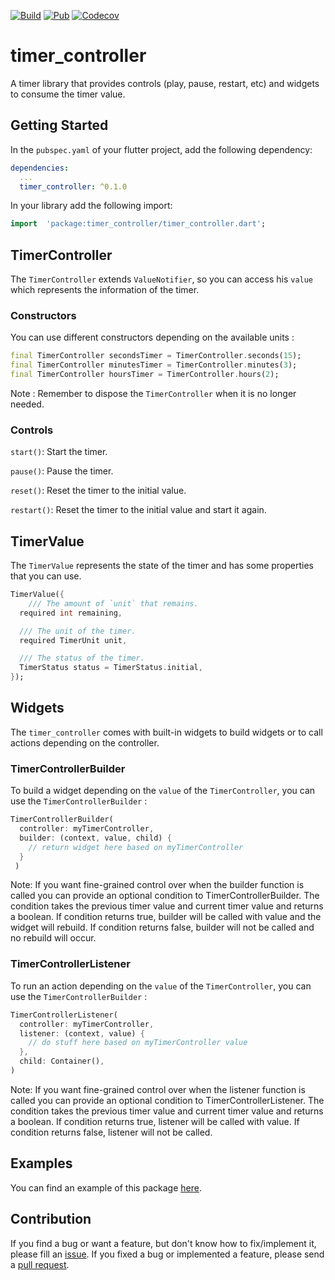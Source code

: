 [![Build][github_action_badge]][github_action]
[![Pub][pub_badge]][pub]
[![Codecov][codecov_badge]][codecov]

# timer_controller

A timer library that provides controls (play, pause, restart, etc) and widgets to consume the timer value.

## Getting Started

In the `pubspec.yaml` of your flutter project, add the following dependency:

```yaml
dependencies:
  ...
  timer_controller: ^0.1.0
```

In your library add the following import:

```dart
import  'package:timer_controller/timer_controller.dart';
```

## TimerController

The `TimerController` extends `ValueNotifier`, so you can access his `value` which represents the information of the timer.

### Constructors

You can use different constructors depending on the available units :

```dart
final TimerController secondsTimer = TimerController.seconds(15);
final TimerController minutesTimer = TimerController.minutes(3);
final TimerController hoursTimer = TimerController.hours(2);
```

Note : Remember to dispose the `TimerController` when it is no longer needed.

### Controls

`start()`: Start the timer.

`pause()`: Pause the timer.

`reset()`: Reset the timer to the initial value.

`restart()`: Reset the timer to the initial value and start it again.

## TimerValue

The `TimerValue` represents the state of the timer and has some properties that you can use.

```dart
TimerValue({
    /// The amount of `unit` that remains.
  required int remaining,

  /// The unit of the timer.
  required TimerUnit unit,

  /// The status of the timer.
  TimerStatus status = TimerStatus.initial,
});
```

## Widgets

The `timer_controller` comes with built-in widgets to build widgets or to call actions depending on the controller.

### TimerControllerBuilder

To build a widget depending on the `value` of the `TimerController`, you can use the `TimerControllerBuilder` :

```dart
TimerControllerBuilder(
  controller: myTimerController,
  builder: (context, value, child) {
    // return widget here based on myTimerController
  }
 )
```

Note: If you want fine-grained control over when the builder function is called you can provide an optional condition to TimerControllerBuilder. The condition takes the previous timer value and current timer value and returns a boolean. If condition returns true, builder will be called with value and the widget will rebuild. If condition returns false, builder will not be called and no rebuild will occur.

### TimerControllerListener

To run an action depending on the `value` of the `TimerController`, you can use the `TimerControllerBuilder` :

```dart
TimerControllerListener(
  controller: myTimerController,
  listener: (context, value) {
    // do stuff here based on myTimerController value
  },
  child: Container(),
)
```

Note: If you want fine-grained control over when the listener function is called you can provide an optional condition to TimerControllerListener. The condition takes the previous timer value and current timer value and returns a boolean. If condition returns true, listener will be called with value. If condition returns false, listener will not be called.

## Examples

You can find an example of this package [here][web_demo].

## Contribution

If you find a bug or want a feature, but don't know how to fix/implement it, please fill an [issue][issue].
If you fixed a bug or implemented a feature, please send a [pull request][pr].

<!-- Links -->

[github_action_badge]: https://github.com/MattisBrizard/timer_controller/workflows/Build%20and%20Deploy/badge.svg
[github_action]: https://github.com/MattisBrizard/timer_controller/actions
[pub_badge]: https://img.shields.io/pub/v/timer_controller.svg
[pub]: https://pub.dartlang.org/packages/timer_controller
[codecov]: https://codecov.io/gh/MattisBrizard/timer_controller
[codecov_badge]: https://codecov.io/gh/MattisBrizard/timer_controller/branch/master/graph/badge.svg
[web_demo]: https://mattisbrizard.github.io/timer_controller/#/
[issue]: https://github.com/MattisBrizard/timer_controller/issues
[pr]: https://github.com/MattisBrizard/timer_controller/pulls
